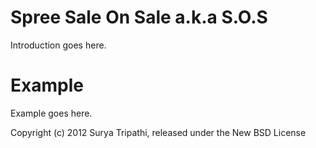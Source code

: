 Spree Sale On Sale a.k.a S.O.S
===============

Introduction goes here.


Example
=======

Example goes here.


Copyright (c) 2012 Surya Tripathi, released under the New BSD License
